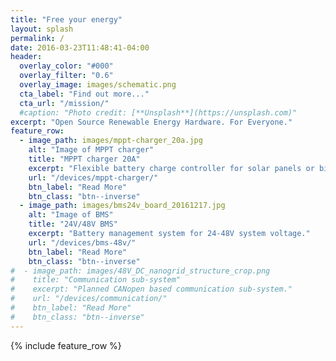 ```yaml
---
title: "Free your energy"
layout: splash
permalink: /
date: 2016-03-23T11:48:41-04:00
header:
  overlay_color: "#000"
  overlay_filter: "0.6"
  overlay_image: images/schematic.png
  cta_label: "Find out more..."
  cta_url: "/mission/"
  #caption: "Photo credit: [**Unsplash**](https://unsplash.com)"
excerpt: "Open Source Renewable Energy Hardware. For Everyone."
feature_row:
  - image_path: images/mppt-charger_20a.jpg
    alt: "Image of MPPT charger"
    title: "MPPT charger 20A"
    excerpt: "Flexible battery charge controller for solar panels or bicycle generators."
    url: "/devices/mppt-charger/"
    btn_label: "Read More"
    btn_class: "btn--inverse"
  - image_path: images/bms24v_board_20161217.jpg
    alt: "Image of BMS"
    title: "24V/48V BMS"
    excerpt: "Battery management system for 24-48V system voltage."
    url: "/devices/bms-48v/"
    btn_label: "Read More"
    btn_class: "btn--inverse"
#  - image_path: images/48V_DC_nanogrid_structure_crop.png
#    title: "Communication sub-system"
#    excerpt: "Planned CANopen based communication sub-system."
#    url: "/devices/communication/"
#    btn_label: "Read More"
#    btn_class: "btn--inverse"
---
```


{% include feature_row %}

